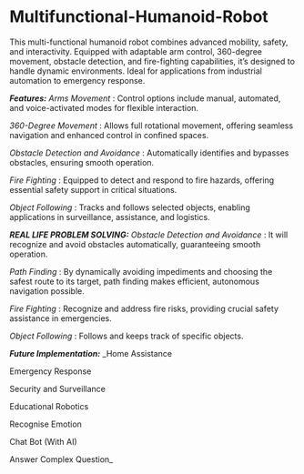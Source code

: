 # Multifunctional-Humanoid-Robot
This multi-functional humanoid robot combines advanced mobility, safety, and interactivity. Equipped with adaptable arm control, 360-degree movement, obstacle detection, and fire-fighting capabilities, it’s designed to handle dynamic environments. Ideal for applications from industrial automation to emergency response.



_**Features:**_
_Arms Movement_ : Control options include manual, automated, and voice-activated modes for flexible interaction.

_360-Degree Movement_ : Allows full rotational movement, offering seamless navigation and enhanced control in confined spaces.

_Obstacle Detection and Avoidance_ : Automatically identifies and bypasses obstacles, ensuring smooth operation.

_Fire Fighting_ : Equipped to detect and respond to fire hazards, offering essential safety support in critical situations.

_Object Following_ : Tracks and follows selected objects, enabling applications in surveillance, assistance, and logistics.



_**REAL LIFE PROBLEM SOLVING:**_
_Obstacle Detection and Avoidance_ : It will recognize and avoid obstacles automatically, guaranteeing smooth operation. 

_Path Finding_ : By dynamically avoiding impediments and choosing the safest route to its target, path finding makes efficient, autonomous navigation possible. 

_Fire Fighting_ : Recognize and address fire risks, providing crucial safety assistance in emergencies.

_Object Following_ : Follows and keeps track of specific objects.



_**Future Implementation:**_
_Home Assistance

Emergency Response

Security and Surveillance

Educational Robotics

Recognise Emotion

Chat Bot (With AI)

Answer Complex Question_

